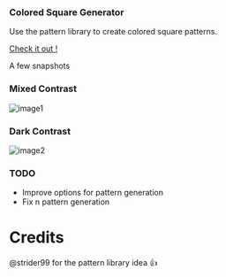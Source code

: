 ### Colored Square Generator
Use the pattern library to create colored square patterns.

[Check it out !](http://abhisekp.github.io/Colored-Square-generator/)

A few snapshots

### Mixed Contrast
![image1](http://i.imgur.com/NRrdIDX.png)

### Dark Contrast
![image2](http://i.imgur.com/9EVh6D8.png)

### TODO
- Improve options for pattern generation
- Fix n pattern generation

# Credits
@strider99 for the pattern library idea :+1:
